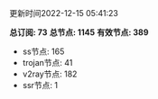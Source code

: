 更新时间2022-12-15 05:41:23

**总订阅: 73**
**总节点: 1145**
**有效节点: 389**
- ss节点: 165
- trojan节点: 41
- v2ray节点: 182
- ssr节点: 1
